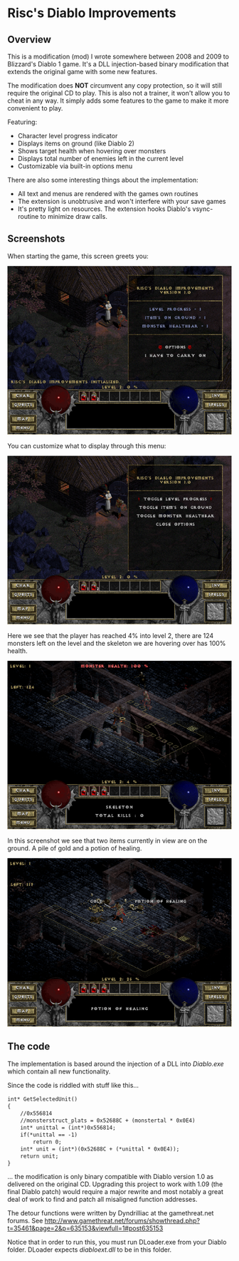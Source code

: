 # Risc's Diablo Improvements
## Overview
This is a modification (mod) I wrote somewhere between 2008 and 2009 to Blizzard's Diablo 1 game. 
It's a DLL injection-based binary modification that extends the original game with some new features.

The modification does **NOT** circumvent any copy protection, so it will still require the original CD to play.
This is also not a trainer, it won't allow you to cheat in any way. It simply adds some features to the game to make it more convenient to play.

Featuring:
* Character level progress indicator
* Displays items on ground (like Diablo 2)
* Shows target health when hovering over monsters
* Displays total number of enemies left in the current level
* Customizable via built-in options menu

There are also some interesting things about the implementation:
* All text and menus are rendered with the games own routines
* The extension is unobtrusive and won't interfere with your save games
* It's pretty light on resources. The extension hooks Diablo's vsync-routine to minimize draw calls. 

## Screenshots

When starting the game, this screen greets you:

![Splash-screen](screenshots/screen00.png)

You can customize what to display through this menu:

![Options](screenshots/screen01.png)

Here we see that the player has reached 4% into level 2, 
there are 124 monsters left on the level and the skeleton we are hovering over has 100% health.
  
![Options](screenshots/screen02.png)

In this screenshot we see that two items currently in view are on the ground. 
A pile of gold and a potion of healing.

![Options](screenshots/screen03.png)

## The code
The implementation is based around the injection of a DLL into *Diablo.exe* which contain all new functionality.

Since the code is riddled with stuff like this...

	int* GetSelectedUnit()
	{
		//0x556814
		//monsterstruct_plats = 0x52688C + (monstertal * 0x0E4)
		int* unittal = (int*)0x556814;
		if(*unittal == -1)
			return 0;
		int* unit = (int*)(0x52688C + (*unittal * 0x0E4));	
		return unit;
	}

... the modification is only binary compatible with Diablo version 1.0 as delivered on the original CD.
Upgrading this project to work with 1.09 (the final Diablo patch) would require a major rewrite and most notably
a great deal of work to find and patch all misaligned function addresses. 

The detour functions were written by Dyndrilliac at the gamethreat.net forums. 
See http://www.gamethreat.net/forums/showthread.php?t=35461&page=2&p=635153&viewfull=1#post635153

Notice that in order to run this, you must run DLoader.exe from your Diablo folder. 
DLoader expects *diabloext.dll* to be in this folder.
